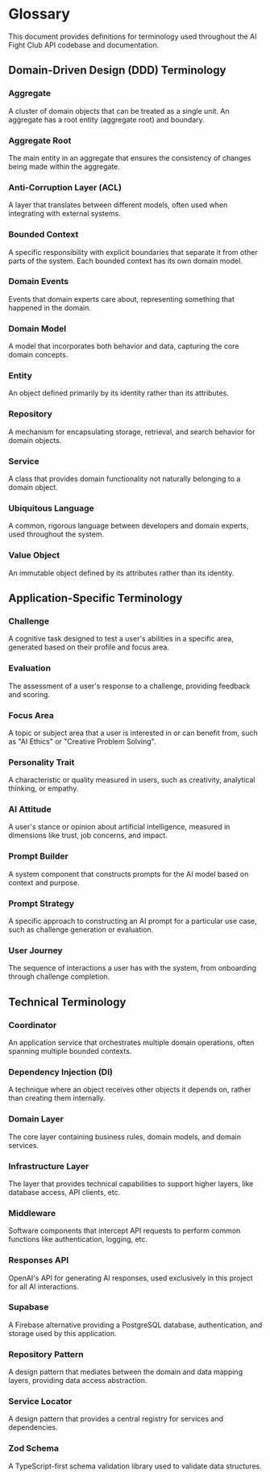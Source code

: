 # Glossary

This document provides definitions for terminology used throughout the AI Fight Club API codebase and documentation.

## Domain-Driven Design (DDD) Terminology

### Aggregate
A cluster of domain objects that can be treated as a single unit. An aggregate has a root entity (aggregate root) and boundary.

### Aggregate Root
The main entity in an aggregate that ensures the consistency of changes being made within the aggregate.

### Anti-Corruption Layer (ACL)
A layer that translates between different models, often used when integrating with external systems.

### Bounded Context
A specific responsibility with explicit boundaries that separate it from other parts of the system. Each bounded context has its own domain model.

### Domain Events
Events that domain experts care about, representing something that happened in the domain.

### Domain Model
A model that incorporates both behavior and data, capturing the core domain concepts.

### Entity
An object defined primarily by its identity rather than its attributes.

### Repository
A mechanism for encapsulating storage, retrieval, and search behavior for domain objects.

### Service
A class that provides domain functionality not naturally belonging to a domain object.

### Ubiquitous Language
A common, rigorous language between developers and domain experts, used throughout the system.

### Value Object
An immutable object defined by its attributes rather than its identity.

## Application-Specific Terminology

### Challenge
A cognitive task designed to test a user's abilities in a specific area, generated based on their profile and focus area.

### Evaluation
The assessment of a user's response to a challenge, providing feedback and scoring.

### Focus Area
A topic or subject area that a user is interested in or can benefit from, such as "AI Ethics" or "Creative Problem Solving".

### Personality Trait
A characteristic or quality measured in users, such as creativity, analytical thinking, or empathy.

### AI Attitude
A user's stance or opinion about artificial intelligence, measured in dimensions like trust, job concerns, and impact.

### Prompt Builder
A system component that constructs prompts for the AI model based on context and purpose.

### Prompt Strategy
A specific approach to constructing an AI prompt for a particular use case, such as challenge generation or evaluation.

### User Journey
The sequence of interactions a user has with the system, from onboarding through challenge completion.

## Technical Terminology

### Coordinator
An application service that orchestrates multiple domain operations, often spanning multiple bounded contexts.

### Dependency Injection (DI)
A technique where an object receives other objects it depends on, rather than creating them internally.

### Domain Layer
The core layer containing business rules, domain models, and domain services.

### Infrastructure Layer
The layer that provides technical capabilities to support higher layers, like database access, API clients, etc.

### Middleware
Software components that intercept API requests to perform common functions like authentication, logging, etc.

### Responses API
OpenAI's API for generating AI responses, used exclusively in this project for all AI interactions.

### Supabase
A Firebase alternative providing a PostgreSQL database, authentication, and storage used by this application.

### Repository Pattern
A design pattern that mediates between the domain and data mapping layers, providing data access abstraction.

### Service Locator
A design pattern that provides a central registry for services and dependencies.

### Zod Schema
A TypeScript-first schema validation library used to validate data structures. 